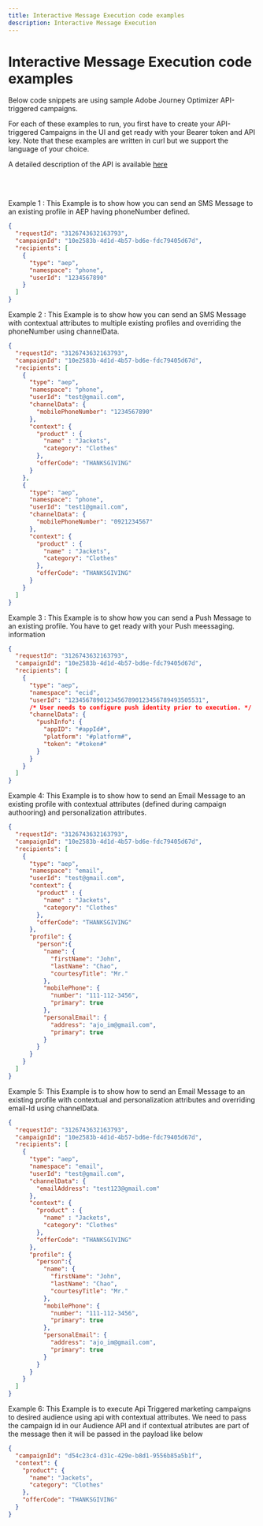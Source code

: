 ```yaml
---
title: Interactive Message Execution code examples
description: Interactive Message Execution
--- 
```


# Interactive Message Execution code examples

Below code snippets are using sample Adobe Journey Optimizer API-triggered campaigns.

For each of these examples to run, you first have to create your API-triggered Campaigns in the UI and get ready with your Bearer token and API key. Note that these examples are written in curl but we support the language of your choice.

A detailed description of the API is available [here](https://developer.adobe.com/journey-optimizer-apis/references/messaging/)

<br/><br/>

<summary>Example 1 : This Example is to show how you can send an SMS Message to an existing profile in AEP having phoneNumber defined.</summary>
<p>

```json
{
  "requestId": "3126743632163793",
  "campaignId": "10e2583b-4d1d-4b57-bd6e-fdc79405d67d",
  "recipients": [
    {
      "type": "aep",
      "namespace": "phone",
      "userId": "1234567890"
    }
  ]
}
```
</p>



<summary>Example 2 : This Example is to show how you can send an SMS Message with contextual attributes to multiple existing profiles and overriding the phoneNumber using channelData.</summary>
<p>

```json
{
  "requestId": "3126743632163793",
  "campaignId": "10e2583b-4d1d-4b57-bd6e-fdc79405d67d",
  "recipients": [
    {
      "type": "aep",
      "namespace": "phone",
      "userId": "test@gmail.com",
      "channelData": {
        "mobilePhoneNumber": "1234567890"
      },
      "context": {
        "product" : {
          "name" : "Jackets",
          "category": "Clothes"
        },
        "offerCode": "THANKSGIVING"
      }
    },
    {
      "type": "aep",
      "namespace": "phone",
      "userId": "test1@gmail.com",
      "channelData": {
        "mobilePhoneNumber": "0921234567"
      },
      "context": {
        "product" : {
          "name" : "Jackets",
          "category": "Clothes"
        },
        "offerCode": "THANKSGIVING"
      }
    }
  ]
}
```
</p>



<summary>Example 3 : This Example is to show how you can send a Push Message to an existing profile. You have to get ready with your Push meessaging. information </summary>

<p>

```json
{
  "requestId": "3126743632163793",
  "campaignId": "10e2583b-4d1d-4b57-bd6e-fdc79405d67d",
  "recipients": [
    {
      "type": "aep",
      "namespace": "ecid",
      "userId": "12345678901234567890123456789493505531",
      /* User needs to configure push identity prior to execution. */
      "channelData": {
        "pushInfo": {
          "appID": "#appId#",
          "platform": "#platform#",
          "token": "#token#"
        }
      }
    }
  ]
}
```
</p>


<summary>Example 4: This Example is to show how to send an Email Message to an existing profile with contextual attributes (defined during campaign authooring) and personalization attributes. </summary>
<p>

```json
{
  "requestId": "3126743632163793",
  "campaignId": "10e2583b-4d1d-4b57-bd6e-fdc79405d67d",
  "recipients": [
    {
      "type": "aep",
      "namespace": "email",
      "userId": "test@gmail.com",
      "context": {
        "product" : {
          "name" : "Jackets",
          "category": "Clothes"
        },
        "offerCode": "THANKSGIVING"
      },
      "profile": {
        "person":{
          "name": {
            "firstName": "John",
            "lastName": "Chao",
            "courtesyTitle": "Mr."
          },
          "mobilePhone": {
            "number": "111-112-3456",
            "primary": true
          },
          "personalEmail": {
            "address": "ajo_im@gmail.com",
            "primary": true
          }
        }
      }
    }
  ]
}
```
</p>


<summary>Example 5: This Example is to show how to send an Email Message to an existing profile with contextual and personalization attributes and overriding email-Id using channelData. </summary>
<p>

```json
{
  "requestId": "3126743632163793",
  "campaignId": "10e2583b-4d1d-4b57-bd6e-fdc79405d67d",
  "recipients": [
    {
      "type": "aep",
      "namespace": "email",
      "userId": "test@gmail.com",
      "channelData": {
        "emailAddress": "test123@gmail.com"
      },
      "context": {
        "product" : {
          "name" : "Jackets",
          "category": "Clothes"
        },
        "offerCode": "THANKSGIVING"
      },
      "profile": {
        "person":{
          "name": {
            "firstName": "John",
            "lastName": "Chao",
            "courtesyTitle": "Mr."
          },
          "mobilePhone": {
            "number": "111-112-3456",
            "primary": true
          },
          "personalEmail": {
            "address": "ajo_im@gmail.com",
            "primary": true
          }
        }
      }
    }
  ]
}
```
</p>

<summary>Example 6: This Example is to execute Api Triggered marketing campaigns to desired audience using api with contextual attributes. 
We need to pass the campaign id in our Audience API and if contextual atributes are part of the message then it will be passed in the payload like below</summary>

```json
{
  "campaignId": "d54c23c4-d31c-429e-b8d1-9556b85a5b1f",
  "context": {
    "product": {
      "name": "Jackets",
      "category": "Clothes"
    },
    "offerCode": "THANKSGIVING"
  }
}
```
<p>